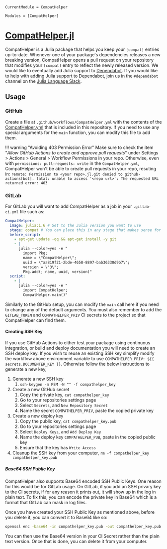 ```@meta
CurrentModule = CompatHelper
```

```@autodocs
Modules = [CompatHelper]
```

# [CompatHelper.jl](https://github.com/JuliaRegistries/CompatHelper.jl)

CompatHelper is a Julia package that helps you keep your `[compat]` entries up-to-date.
Whenever one of your package's dependencies releases a new breaking version, CompatHelper opens a pull request on your repository that modifies your `[compat]` entry to reflect the newly released version.
We would like to eventually add Julia support to [Dependabot](https://dependabot.com).
If you would like to help with adding Julia support to Dependabot, join us in the `#dependabot` channel on the [Julia Language Slack](https://julialang.org/slack/).

## Usage

### GitHub
Create a file at `.github/workflows/CompatHelper.yml` with the contents of the [CompatHelper.yml](https://github.com/JuliaRegistries/CompatHelper.jl/blob/master/.github/workflows/CompatHelper.yml) that is included in this repository. If you need to use any special arguments for the `main` function, you can modify this file to add them.

!!! warning "Avoiding 403 Permission Error"
    Make sure to check the item "*Allow GitHub Actions to create and approve pull requests*" under Settings > Actions > General > Workflow Permissions in your repo. Otherwise, even with `permissions: pull-requests: write` in the `CompatHelper.yml`, CompatHelper won't be able to create pull requests in your repo, resuting in:
    ```
    remote: Permission to <your repo>.jl.git denied to github-actions[bot].
    fatal: unable to access '<repo url>`: The requested URL returned error: 403
    ```


### GitLab
For GitLab you will want to add CompatHelper as a job in your `.gitlab-ci.yml` file such as:

```yaml
CompatHelper:
  image: julia:1.6 # Set to the Julia version you want to use
  stage: compat # You can place this in any stage that makes sense for your setup
  before_script:
    - apt-get update -qq && apt-get install -y git
    - |
      julia --color=yes -e "
        import Pkg;
        name = \"CompatHelper\";
        uuid = \"aa819f21-2bde-4658-8897-bab36330d9b7\";
        version = \"3\";
        Pkg.add(; name, uuid, version)"
  script:
    - |
      julia --color=yes -e "
        import CompatHelper;
        CompatHelper.main()"
```

Similarly to the GitHub setup, you can modify the `main` call here if you need to change any of the default arguments.
You must also remember to add the `GITLAB_TOKEN` and `COMPATHELPER_PRIV` CI secrets to the project so that CompatHelper can find them.

#### Creating SSH Key
If you use GitHub Actions to either test your package using continuous integration, or build and deploy documentation you will need to create an SSH deploy key.
If you wish to reuse an existing SSH key simplify modify the workflow above environment variable to use `COMPATHELPER_PRIV: ${{ secrets.DOCUMENTER_KEY }}`.
Otherwise follow the below instructions to generate a new key,

1. Generate a new SSH key
   1. `ssh-keygen -m PEM -N "" -f compathelper_key`
2. Create a new GitHub secret
   1. Copy the private key, `cat compathelper_key`
   2. Go to your repositories settings page
   3. Select `Secrets`, and `New Repository Secret`
   4. Name the secret `COMPATHELPER_PRIV`, paste the copied private key
3. Create a new deploy key
   1. Copy the public key, `cat compathelper_key.pub`
   2. Go to your repositories settings page
   3. Select `Deploy Keys`, and `Add Deploy Key`
   4. Name the deploy key `COMPATHELPER_PUB`, paste in the copied public key
   5. Ensure that the key has `Write Access`
4. Cleanup the SSH key from your computer, `rm -f compathelper_key compathelper_key.pub`

##### Base64 SSH Public Key
CompatHelper also supports Base64 encoded SSH Public Keys. One reason for this would be for GitLab usage. On GitLab, if you add an SSH privary key to the CI secrets, if for any reason it prints out, it will show up in the log in plain text. To fix this, you can encode the private key in Base64 which is a format that GitLab can mask in log files.

Once you have created your SSH Public Key as mentioned above, before you delete it, you can convert it to Base64 like so:

```bash
openssl enc -base64 -in compathelper_key.pub -out compathelper_key.pub.base64
```

You can then use the Base64 version in your CI Secret rather than the plain text version. Once that is done, you can delete it from your computer.
